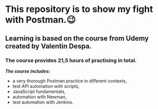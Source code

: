 # This repository is to show my fight with Postman.😉

## Learning is based on the course from Udemy created by Valentin Despa.

### The course provides 21,5 hours of practising in total.

**_The course includes:_**
- a very thorough Postman practice in different contexts,
- test API automation with scripts,
- JavaScript fundamentals,
- automation with Newman,
- test automation with Jenkins.
  





